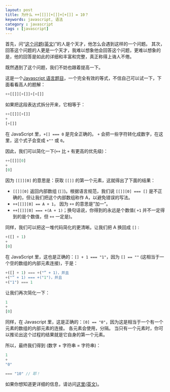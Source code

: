 ```yaml
---
layout: post
title: 为什么 ++[[]][+[]]+[+[]] = 10？
keywords: javascript, 语法
category : javascript
tags : [javascript]
---
```


首先，问“[这个问题(英文)][1]”的人是个天才，他怎么会遇到这样的一个问题。
其次，回答这个问题的人更是一个天才，我难以想象他会回答这个问题，更难以想象的是，他的回答是如此的详细和丰富和完整，真正称得上诲人不倦。

既然遇到了这个问题，我们不妨也跟着提高一下。

这是一个[Javascript 语言题目](http://justjavac.com/javascript/2012/04/05/you-dont-know-javascript.html)，一个完全有效的等式，不信自己可以试一下，下面看看高人的题解：

```javascript
++[[]][+[]]+[+[]]
```

如果把这段表达式拆分开来，它相等于：

```javascript
++[[]][+[]]
+
[+[]]
```

在 JavaScript 里，`+[] === 0` 是完全正确的。 `+` 会把一些字符转化成数字，在这里，这个式子会变成 `+""` 或 `0`。

因此，我们可以简化一下(`++` 比 `+` 有更高的优先级)：

```javascript
++[[]][0]
+
[0]
```

因为 `[[]][0]` 的意思是：获取 `[[]]` 的第一个元素，这就得出了下面的结果：

* `[[]][0]` 返回内部数组 (`[]`)。根据语言规范，我们说 `[[]][0] === []` 是不正确的，但让我们把这个内部数组称作 A，以避免错误的写法。 
* `++[[]][0] == A + 1`， 因为 `++` 的意思是"加一”。 
* `++[[]][0] === +(A + 1)`；换句话说，你得到的永远是个数值( `+1` 并不一定得到的是个数值，但 `++` 一定是)。 

同样，我们可以把这一堆代码简化的更清晰。让我们把 A 换回成 `[]` :

```javascript
+([] + 1)
+
[0]
```

在 JavaScript 里，这也是正确的：`[] + 1 === "1"`，因为 `[] == ""` (这相当于一个空的数组的内部元素连接)，于是：

```javascript
+([] + 1) === +("” + 1)，并且 
+("” + 1) === +("1")，并且 
+("1") === 1 
```

让我们再次简化一下：

```javascript
1
+
[0]
```

同样，在 Javascript 里，这是正确的：`[0] == "0"`，因为这是相当于一个有一个元素的数组的内部元素的连接。
各元素会使用，分隔。
当只有一个元素时，你可以推论出这个过程的结果就是它自身的第一个元素。

所以，最终我们得到 (数字 + 字符串 = 字符串)：

```javascript
1
+
"0"

=== "10" // 耶！
```

如果你想知道更详细的信息，请访问[这里(英文)][1]。

[1]: http://stackoverflow.com/q/7202157/343194 "Can you explain why ++[[]][+[]]+[+[]] = “10”?"
